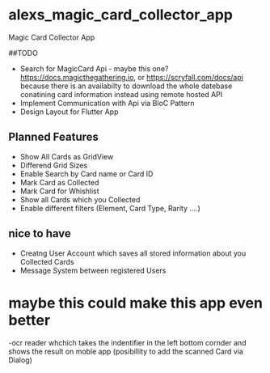 # alexs_magic_card_collector_app

Magic Card Collector App

##TODO

- Search for MagicCard Api - maybe this one? https://docs.magicthegathering.io, or https://scryfall.com/docs/api because there is an availabilty to download the whole datebase conatining card information instead using remote hosted API
- Implement Communication with Api via BloC Pattern
- Design Layout for Flutter App

## Planned Features

- Show All Cards as GridView
- Differend Grid Sizes
- Enable Search by Card name or Card ID
- Mark Card as Collected
- Mark Card for Whishlist
- Show all Cards which you Collected
- Enable different filters (Element, Card Type, Rarity ....)

## nice to have

- Creatng User Account which saves all stored information about you Collected Cards
- Message System between registered Users


# maybe this could make this app even better

-ocr reader whchich takes the indentifier in the left bottom cornder and shows the result on moble app (posibillity to add the scanned Card via Dialog)
